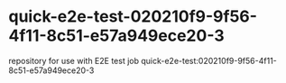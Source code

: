 # quick-e2e-test-020210f9-9f56-4f11-8c51-e57a949ece20-3
repository for use with E2E test job quick-e2e-test:020210f9-9f56-4f11-8c51-e57a949ece20-3
